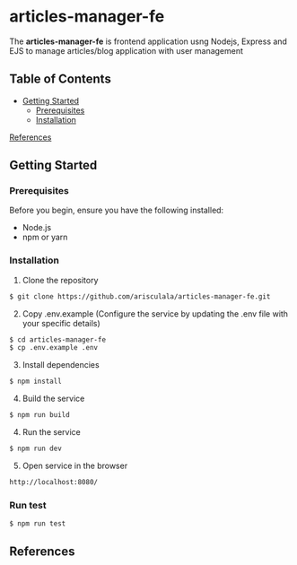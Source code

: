 # articles-manager-fe
The **articles-manager-fe** is frontend application usng Nodejs, Express and EJS to manage articles/blog application with user management

## Table of Contents
* [Getting Started](https://github.com/arisculala/articles-manager-fe#getting-started)
     - [Prerequisites](https://github.com/arisculala/articles-manager-fe#prerequisites)
     - [Installation](https://github.com/arisculala/articles-manager-fe#installation)

[References](https://github.com/arisculala/articles-manager-fe#references)
 

## Getting Started

### Prerequisites
Before you begin, ensure you have the following installed:
* Node.js
* npm or yarn

### Installation
1. Clone the repository
```bash
$ git clone https://github.com/arisculala/articles-manager-fe.git
```
2. Copy .env.example (Configure the service by updating the .env file with your specific details)
```bash
$ cd articles-manager-fe
$ cp .env.example .env
```
3. Install dependencies
```bash
$ npm install
```
4. Build the service
```bash
$ npm run build
```
4. Run the service
```bash
$ npm run dev
```
5. Open service in the browser
```bash
http://localhost:8080/
```

### Run test
```bash
$ npm run test
```

## References
